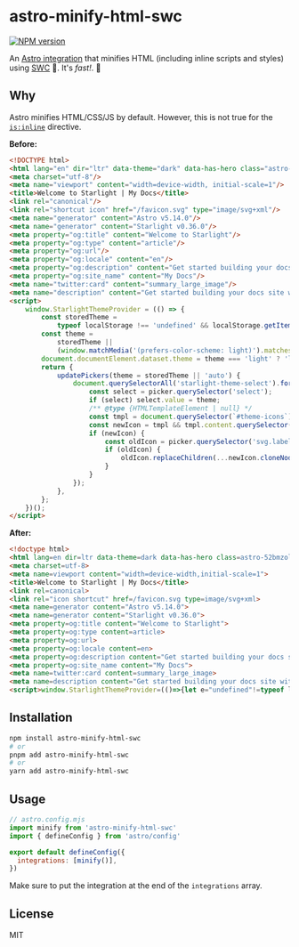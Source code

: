 # astro-minify-html-swc

[![NPM version](https://img.shields.io/npm/v/astro-minify-html-swc?color=a1b858&label=)](https://www.npmjs.com/package/astro-minify-html-swc)

An [Astro integration](https://docs.astro.build/guides/integrations-guide/) that minifies HTML (including inline scripts and styles) using [SWC](https://swc.rs/) 🦀. It's _fast!_. 🚀

## Why 

Astro minifies HTML/CSS/JS by default. However, this is not true for the [`is:inline`](https://docs.astro.build/en/reference/directives-reference/#isinline) directive. 

**Before:**

```html
<!DOCTYPE html>
<html lang="en" dir="ltr" data-theme="dark" data-has-hero class="astro-52bmzolp"> <head>
<meta charset="utf-8"/>
<meta name="viewport" content="width=device-width, initial-scale=1"/>
<title>Welcome to Starlight | My Docs</title>
<link rel="canonical"/>
<link rel="shortcut icon" href="/favicon.svg" type="image/svg+xml"/>
<meta name="generator" content="Astro v5.14.0"/>
<meta name="generator" content="Starlight v0.36.0"/>
<meta property="og:title" content="Welcome to Starlight"/>
<meta property="og:type" content="article"/>
<meta property="og:url"/>
<meta property="og:locale" content="en"/>
<meta property="og:description" content="Get started building your docs site with Starlight."/>
<meta property="og:site_name" content="My Docs"/>
<meta name="twitter:card" content="summary_large_image"/>
<meta name="description" content="Get started building your docs site with Starlight."/>
<script>
	window.StarlightThemeProvider = (() => {
		const storedTheme =
			typeof localStorage !== 'undefined' && localStorage.getItem('starlight-theme');
		const theme =
			storedTheme ||
			(window.matchMedia('(prefers-color-scheme: light)').matches ? 'light' : 'dark');
		document.documentElement.dataset.theme = theme === 'light' ? 'light' : 'dark';
		return {
			updatePickers(theme = storedTheme || 'auto') {
				document.querySelectorAll('starlight-theme-select').forEach((picker) => {
					const select = picker.querySelector('select');
					if (select) select.value = theme;
					/** @type {HTMLTemplateElement | null} */
					const tmpl = document.querySelector(`#theme-icons`);
					const newIcon = tmpl && tmpl.content.querySelector('.' + theme);
					if (newIcon) {
						const oldIcon = picker.querySelector('svg.label-icon');
						if (oldIcon) {
							oldIcon.replaceChildren(...newIcon.cloneNode(true).childNodes);
						}
					}
				});
			},
		};
	})();
</script>
```

**After:**

```html
<!doctype html>
<html lang=en dir=ltr data-theme=dark data-has-hero class=astro-52bmzolp>
<meta charset=utf-8>
<meta name=viewport content="width=device-width,initial-scale=1">
<title>Welcome to Starlight | My Docs</title>
<link rel=canonical>
<link rel="icon shortcut" href=/favicon.svg type=image/svg+xml>
<meta name=generator content="Astro v5.14.0">
<meta name=generator content="Starlight v0.36.0">
<meta property=og:title content="Welcome to Starlight">
<meta property=og:type content=article>
<meta property=og:url>
<meta property=og:locale content=en>
<meta property=og:description content="Get started building your docs site with Starlight.">
<meta property=og:site_name content="My Docs">
<meta name=twitter:card content=summary_large_image>
<meta name=description content="Get started building your docs site with Starlight.">
<script>window.StarlightThemeProvider=(()=>{let e="undefined"!=typeof localStorage&&localStorage.getItem("starlight-theme"),t=e||(window.matchMedia("(prefers-color-scheme: light)").matches?"light":"dark");return document.documentElement.dataset.theme="light"===t?"light":"dark",{updatePickers(t=e||"auto"){document.querySelectorAll("starlight-theme-select").forEach(e=>{let l=e.querySelector("select");l&&(l.value=t);let r=document.querySelector("#theme-icons"),o=r&&r.content.querySelector("."+t);if(o){let t=e.querySelector("svg.label-icon");t&&t.replaceChildren(...o.cloneNode(!0).childNodes)}})}}})()</script>
```

## Installation

```bash
npm install astro-minify-html-swc
# or
pnpm add astro-minify-html-swc
# or
yarn add astro-minify-html-swc
```

## Usage

```js
// astro.config.mjs
import minify from 'astro-minify-html-swc'
import { defineConfig } from 'astro/config'

export default defineConfig({
  integrations: [minify()],
})
```

Make sure to put the integration at the end of the `integrations` array.

## License

MIT

